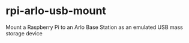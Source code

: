 # rpi-arlo-usb-mount
Mount a Raspberry Pi to an Arlo Base Station as an emulated USB mass storage device
